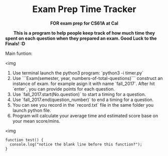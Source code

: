 # <h1 align="center">Exam Prep Time Tracker</h1>
<b><p align="center"> FOR exam prep for CS61A at Cal </p></b>
<b>&nbsp;  &nbsp;  &nbsp;  &nbsp;  This is a program to help people keep track of how much time they spent on each question when they prepared an exam. Good Luck to the Finals! :D </b></br>

<p> Main funtion:</p> 

<img

<ol>
  <li>Use terminal launch the python3 program: `python3 -i timer.py`</li>
  <li>Use ```Exam(semester, year, numbers-of-total-questions)``` construct an instance of exam. for example asign it with name `fall_2017`. After hit `enter`, you can provide points for each question. </li>
  <li>Use `fall_2017.start(No.question)` to start a timing for a question.</li>
  <li>Use `fall_2017.end(question_number)` to end a timing for a question.</li>
  <li>You can see you record in the `record.txt` file in the same folder you launch python file.</li>
  <li>Program will calculate your average time and estimated score base on your mean score/mins. </li>
</ol>

<img 

```
function test() {
  console.log("notice the blank line before this function?");
}
```

